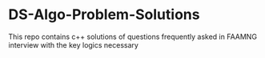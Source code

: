 # DS-Algo-Problem-Solutions
This repo contains c++ solutions of questions frequently asked in FAAMNG interview with the key logics necessary
